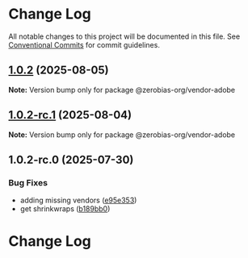 # Change Log

All notable changes to this project will be documented in this file.
See [Conventional Commits](https://conventionalcommits.org) for commit guidelines.

## [1.0.2](https://github.com/zerobias-org/vendor/compare/@zerobias-org/vendor-adobe@1.0.2-rc.1...@zerobias-org/vendor-adobe@1.0.2) (2025-08-05)

**Note:** Version bump only for package @zerobias-org/vendor-adobe





## [1.0.2-rc.1](https://github.com/zerobias-org/vendor/compare/@zerobias-org/vendor-adobe@1.0.2-rc.0...@zerobias-org/vendor-adobe@1.0.2-rc.1) (2025-08-04)

**Note:** Version bump only for package @zerobias-org/vendor-adobe





## 1.0.2-rc.0 (2025-07-30)


### Bug Fixes

* adding missing vendors ([e95e353](https://github.com/zerobias-org/vendor/commit/e95e35309a1812973f4536f535eee460edc5414c))
* get shrinkwraps ([b189bb0](https://github.com/zerobias-org/vendor/commit/b189bb0cf53ad66427530ccc0eab7824527942d3))





# Change Log
